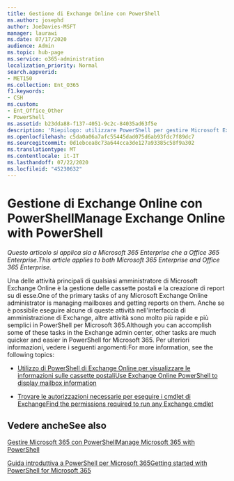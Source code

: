 ```yaml
---
title: Gestione di Exchange Online con PowerShell
ms.author: josephd
author: JoeDavies-MSFT
manager: laurawi
ms.date: 07/17/2020
audience: Admin
ms.topic: hub-page
ms.service: o365-administration
localization_priority: Normal
search.appverid:
- MET150
ms.collection: Ent_O365
f1.keywords:
- CSH
ms.custom:
- Ent_Office_Other
- PowerShell
ms.assetid: b23dda88-f137-4051-9c2c-84035ad63f5e
description: 'Riepilogo: utilizzare PowerShell per gestire Microsoft Exchange Online, inclusa la visualizzazione della configurazione della cassetta postale e la creazione di report avanzati.'
ms.openlocfilehash: c5da0a06a7afc55445dad075d6ab93fdc7f89dc7
ms.sourcegitcommit: 0d1ebcea8c73a644cca3de127a93385c58f9a302
ms.translationtype: MT
ms.contentlocale: it-IT
ms.lasthandoff: 07/22/2020
ms.locfileid: "45230632"
---
```

# <a name="manage-exchange-online-with-powershell"></a><span data-ttu-id="64ac4-103">Gestione di Exchange Online con PowerShell</span><span class="sxs-lookup"><span data-stu-id="64ac4-103">Manage Exchange Online with PowerShell</span></span>

<span data-ttu-id="64ac4-104">*Questo articolo si applica sia a Microsoft 365 Enterprise che a Office 365 Enterprise.*</span><span class="sxs-lookup"><span data-stu-id="64ac4-104">*This article applies to both Microsoft 365 Enterprise and Office 365 Enterprise.*</span></span>

<span data-ttu-id="64ac4-105">Una delle attività principali di qualsiasi amministratore di Microsoft Exchange Online è la gestione delle cassette postali e la creazione di report su di esse.</span><span class="sxs-lookup"><span data-stu-id="64ac4-105">One of the primary tasks of any Microsoft Exchange Online administrator is managing mailboxes and getting reports on them.</span></span> <span data-ttu-id="64ac4-106">Anche se è possibile eseguire alcune di queste attività nell'interfaccia di amministrazione di Exchange, altre attività sono molto più rapide e più semplici in PowerShell per Microsoft 365.</span><span class="sxs-lookup"><span data-stu-id="64ac4-106">Although you can accomplish some of these tasks in the Exchange admin center, other tasks are much quicker and easier in PowerShell for Microsoft 365.</span></span> <span data-ttu-id="64ac4-107">Per ulteriori informazioni, vedere i seguenti argomenti:</span><span class="sxs-lookup"><span data-stu-id="64ac4-107">For more information, see the following topics:</span></span>
  
- [<span data-ttu-id="64ac4-108">Utilizzo di PowerShell di Exchange Online per visualizzare le informazioni sulle cassette postali</span><span class="sxs-lookup"><span data-stu-id="64ac4-108">Use Exchange Online PowerShell to display mailbox information</span></span>](https://docs.microsoft.com/exchange/recipients-in-exchange-online/manage-user-mailboxes/use-powershell-to-display-mailbox-information)
    
- [<span data-ttu-id="64ac4-109">Trovare le autorizzazioni necessarie per eseguire i cmdlet di Exchange</span><span class="sxs-lookup"><span data-stu-id="64ac4-109">Find the permissions required to run any Exchange cmdlet</span></span>](https://docs.microsoft.com/powershell/exchange/exchange-server/find-exchange-cmdlet-permissions)
    
## <a name="see-also"></a><span data-ttu-id="64ac4-110">Vedere anche</span><span class="sxs-lookup"><span data-stu-id="64ac4-110">See also</span></span>

[<span data-ttu-id="64ac4-111">Gestire Microsoft 365 con PowerShell</span><span class="sxs-lookup"><span data-stu-id="64ac4-111">Manage Microsoft 365 with PowerShell</span></span>](manage-office-365-with-office-365-powershell.md)
  
[<span data-ttu-id="64ac4-112">Guida introduttiva a PowerShell per Microsoft 365</span><span class="sxs-lookup"><span data-stu-id="64ac4-112">Getting started with PowerShell for Microsoft 365</span></span>](getting-started-with-office-365-powershell.md)

